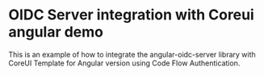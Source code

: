 # OIDC Server integration with Coreui angular demo
This is an example of how to integrate the angular-oidc-server library with CoreUI Template for Angular version using Code Flow Authentication.

